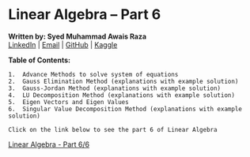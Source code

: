 # Linear Algebra – Part 6  
**Written by: Syed Muhammad Awais Raza**  
[LinkedIn](https://www.linkedin.com/in/syed-muhammad-awais-raza-905317278/) | [Email](mailto:awaisraza5424@gmail.com) | [GitHub](https://github.com/awai1s) | [Kaggle](https://www.kaggle.com/awais5424) 


**Table of Contents:**

    1.  Advance Methods to solve system of equations     
    2.  Gauss Elimination Method (explanations with example solution) 
    3.  Gauss-Jordan Method (explanations with example solution) 
    4.  LU Decomposition Method (explanations with example solution) 
    5.  Eigen Vectors and Eigen Values  
    6.  Singular Value Decomposition Method (explanations with example solution)
    
`Click on the link below to see the part 6 of Linear Algebra`    

[Linear Algebra - Part 6/6](https://www.linkedin.com/feed/update/urn:li:activity:7247264885363924993?utm_source=share&utm_medium=member_desktop)